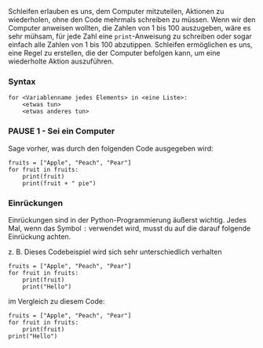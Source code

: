 Schleifen erlauben es uns, dem Computer mitzuteilen, Aktionen zu wiederholen, ohne den Code mehrmals schreiben zu müssen. Wenn wir den Computer anweisen wollten, die Zahlen von 1 bis 100 auszugeben, wäre es sehr mühsam, für jede Zahl eine `print`-Anweisung zu schreiben oder sogar einfach alle Zahlen von 1 bis 100 abzutippen. Schleifen ermöglichen es uns, eine Regel zu erstellen, die der Computer befolgen kann, um eine wiederholte Aktion auszuführen.

### Syntax

```
for <Variablenname jedes Elements> in <eine Liste>:
    <etwas tun>
    <etwas anderes tun> 
```

### PAUSE 1 - Sei ein Computer  
Sage vorher, was durch den folgenden Code ausgegeben wird:

```
fruits = ["Apple", "Peach", "Pear"]
for fruit in fruits:
    print(fruit)
    print(fruit + " pie")
```

### Einrückungen  
Einrückungen sind in der Python-Programmierung äußerst wichtig. Jedes Mal, wenn das Symbol `:` verwendet wird, musst du auf die darauf folgende Einrückung achten.

z. B. Dieses Codebeispiel wird sich sehr unterschiedlich verhalten

```
fruits = ["Apple", "Peach", "Pear"]
for fruit in fruits:
    print(fruit)
    print("Hello")
```

im Vergleich zu diesem Code:

```
fruits = ["Apple", "Peach", "Pear"]
for fruit in fruits:
    print(fruit)
print("Hello")